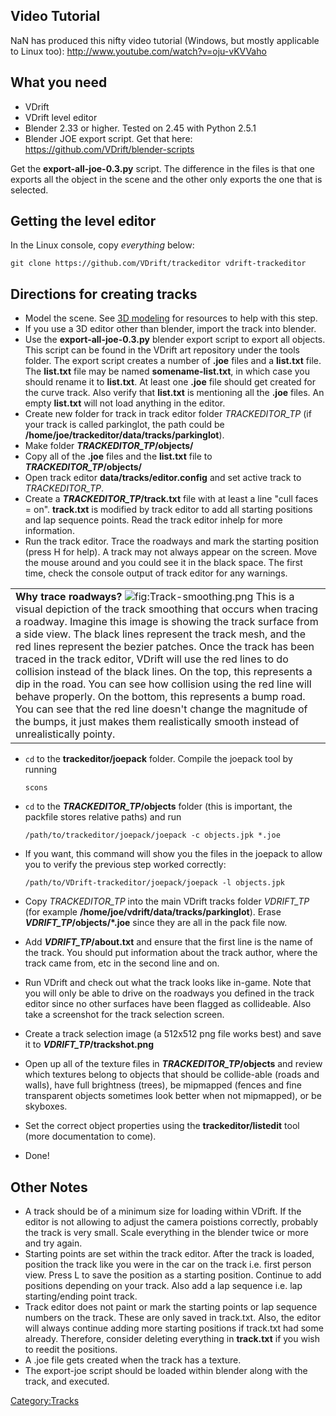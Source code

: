 Video Tutorial
--------------

NaN has produced this nifty video tutorial (Windows, but mostly applicable to Linux too): <http://www.youtube.com/watch?v=oju-vKVVaho>

What you need
-------------

-   VDrift
-   VDrift level editor
-   Blender 2.33 or higher. Tested on 2.45 with Python 2.5.1
-   Blender JOE export script. Get that here: <https://github.com/VDrift/blender-scripts>

Get the **export-all-joe-0.3.py** script. The difference in the files is that one exports all the object in the scene and the other only exports the one that is selected.

Getting the level editor
------------------------

In the Linux console, copy *everything* below:

    git clone https://github.com/VDrift/trackeditor vdrift-trackeditor

Directions for creating tracks
------------------------------

-   Model the scene. See [3D modeling](3D_modeling.md) for resources to help with this step.
-   If you use a 3D editor other than blender, import the track into blender.
-   Use the **export-all-joe-0.3.py** blender export script to export all objects. This script can be found in the VDrift art repository under the tools folder. The export script creates a number of **.joe** files and a **list.txt** file. The **list.txt** file may be named **somename-list.txt**, in which case you should rename it to **list.txt**. At least one **.joe** file should get created for the curve track. Also verify that **list.txt** is mentioning all the **.joe** files. An empty **list.txt** will not load anything in the editor.
-   Create new folder for track in track editor folder *TRACKEDITOR\_TP* (if your track is called parkinglot, the path could be **/home/joe/trackeditor/data/tracks/parkinglot**).
-   Make folder ***TRACKEDITOR\_TP*/objects/**
-   Copy all of the **.joe** files and the **list.txt** file to ***TRACKEDITOR\_TP*/objects/**
-   Open track editor **data/tracks/editor.config** and set active track to *TRACKEDITOR\_TP*.
-   Create a ***TRACKEDITOR\_TP*/track.txt** file with at least a line "cull faces = on". **track.txt** is modified by track editor to add all starting positions and lap sequence points. Read the track editor inhelp for more information.
-   Run the track editor. Trace the roadways and mark the starting position (press H for help). A track may not always appear on the screen. Move the mouse around and you could see it in the black space. The first time, check the console output of track editor for any warnings.

|                                                                                                                                                                                                                                                                                                                                                                                                                                                                                                                                                                                                                                                                                                                                                                              |
|------------------------------------------------------------------------------------------------------------------------------------------------------------------------------------------------------------------------------------------------------------------------------------------------------------------------------------------------------------------------------------------------------------------------------------------------------------------------------------------------------------------------------------------------------------------------------------------------------------------------------------------------------------------------------------------------------------------------------------------------------------------------------|
| **Why trace roadways?** ![](Track-smoothing.png "fig:Track-smoothing.png") This is a visual depiction of the track smoothing that occurs when tracing a roadway. Imagine this image is showing the track surface from a side view. The black lines represent the track mesh, and the red lines represent the bezier patches. Once the track has been traced in the track editor, VDrift will use the red lines to do collision instead of the black lines. On the top, this represents a dip in the road. You can see how collision using the red line will behave properly. On the bottom, this represents a bump road. You can see that the red line doesn't change the magnitude of the bumps, it just makes them realistically smooth instead of unrealistically pointy. |

-   `cd` to the **trackeditor/joepack** folder. Compile the joepack tool by running

        scons

-   `cd` to the ***TRACKEDITOR\_TP*/objects** folder (this is important, the packfile stores relative paths) and run

        /path/to/trackeditor/joepack/joepack -c objects.jpk *.joe

-   If you want, this command will show you the files in the joepack to allow you to verify the previous step worked correctly:

        /path/to/VDrift-trackeditor/joepack/joepack -l objects.jpk

-   Copy *TRACKEDITOR\_TP* into the main VDrift tracks folder *VDRIFT\_TP* (for example **/home/joe/vdrift/data/tracks/parkinglot**). Erase ***VDRIFT\_TP*/objects/\*.joe** since they are all in the pack file now.
-   Add ***VDRIFT\_TP*/about.txt** and ensure that the first line is the name of the track. You should put information about the track author, where the track came from, etc in the second line and on.
-   Run VDrift and check out what the track looks like in-game. Note that you will only be able to drive on the roadways you defined in the track editor since no other surfaces have been flagged as collideable. Also take a screenshot for the track selection screen.
-   Create a track selection image (a 512x512 png file works best) and save it to ***VDRIFT\_TP*/trackshot.png**
-   Open up all of the texture files in ***TRACKEDITOR\_TP*/objects** and review which textures belong to objects that should be collide-able (roads and walls), have full brightness (trees), be mipmapped (fences and fine transparent objects sometimes look better when not mipmapped), or be skyboxes.
-   Set the correct object properties using the **trackeditor/listedit** tool (more documentation to come).
-   Done!

Other Notes
-----------

-   A track should be of a minimum size for loading within VDrift. If the editor is not allowing to adjust the camera poistions correctly, probably the track is very small. Scale everything in the blender twice or more and try again.
-   Starting points are set within the track editor. After the track is loaded, position the track like you were in the car on the track i.e. first person view. Press L to save the position as a starting position. Continue to add positions depending on your track. Also add a lap sequence i.e. lap starting/ending point track.
-   Track editor does not paint or mark the starting points or lap sequence numbers on the track. These are only saved in track.txt. Also, the editor will always continue adding more starting positions if track.txt had some already. Therefore, consider deleting everything in **track.txt** if you wish to reedit the positions.
-   A .joe file gets created when the track has a texture.
-   The export-joe script should be loaded within blender along with the track, and executed.

<Category:Tracks>
